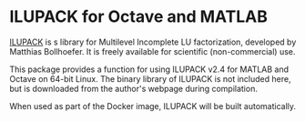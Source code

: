 # ILUPACK for Octave and MATLAB #

[ILUPACK](http://www.icm.tu-bs.de/~bolle/ilupack/) is s library for
Multilevel Incomplete LU factorization, developed by Matthias Bollhoefer.
It is freely available for scientific (non-commercial) use.

This package provides a function for using ILUPACK v2.4 for MATLAB and 
Octave on 64-bit Linux. The binary library of ILUPACK is not included here,
but is downloaded from the author's webpage during compilation.

When used as part of the Docker image, ILUPACK will be built automatically.
